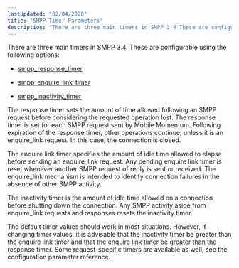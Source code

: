 ```yaml
---
lastUpdated: "02/04/2020"
title: "SMPP Timer Parameters"
description: "There are three main timers in SMPP 3 4 These are configurable using the following options smpp response timer smpp enquire link timer smpp inactivity timer The response timer sets the amount of time allowed following an SMPP request before considering the requested operation lost The response timer is set..."
---
```


There are three main timers in SMPP 3.4\. These are configurable using the following options:

*   [smpp_response_timer](/momentum/mobile/mobile-reference/mobility-conf-smpp-response-timer)

*   [smpp_enquire_link_timer](/momentum/mobile/mobile-reference/mobility-conf-smpp-enquire-link-timer)

*   [smpp_inactivity_timer](/momentum/mobile/mobile-reference/mobility-conf-smpp-inactivity-timer)

The response timer sets the amount of time allowed following an SMPP request before considering the requested operation lost. The response timer is set for each SMPP request sent by Mobile Momentum. Following expiration of the response timer, other operations continue, unless it is an enquire_link request. In this case, the connection is closed.

The enquire link timer specifies the amount of idle time allowed to elapse before sending an enquire_link request. Any pending enquire link timer is reset whenever another SMPP request of reply is sent or received. The enquire_link mechanism is intended to identify connection failures in the absence of other SMPP activity.

The inactivity timer is the amount of idle time allowed on a connection before shutting down the connection. Any SMPP activity aside from enquire_link requests and responses resets the inactivity timer.

The default timer values should work in most situations. However, if changing timer values, it is advisable that the inactivity timer be greater than the enquire link timer and that the enquire link timer be greater than the response timer. Some request-specific timers are available as well, see the configuration parameter reference.